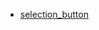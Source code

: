 



- [ selection_button ](https://github.com/AhmedTahaMohamedeen/Flutter_packages/selection_button)
